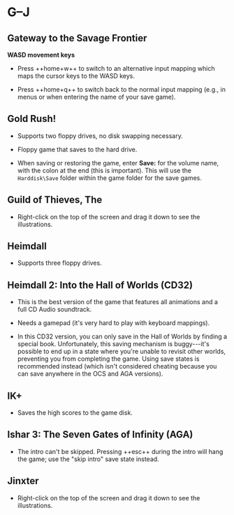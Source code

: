 # G–J

## Gateway to the Savage Frontier

**WASD movement keys**

- Press ++home+w++ to switch to an alternative input mapping which maps the
  cursor keys to the WASD keys.

- Press ++home+q++ to switch back to the normal input mapping (e.g., in menus
  or when entering the name of your save game).


## Gold Rush!

- Supports two floppy drives, no disk swapping necessary.

- Floppy game that saves to the hard drive.

- When saving or restoring the game, enter **Save:** for the volume name, with
  the colon at the end (this is important). This will use the `Harddisk\Save`
  folder within the game folder for the save games.


## Guild of Thieves, The

- Right-click on the top of the screen and drag it down to see the
  illustrations.


## Heimdall

- Supports three floppy drives.


## Heimdall 2: Into the Hall of Worlds (CD32)

- This is the best version of the game that features all animations and a full
  CD Audio soundtrack.

- Needs a gamepad (it's very hard to play with keyboard mappings).

- In this CD32 version, you can only save in the Hall of Worlds by finding a
  special book. Unfortunately, this saving mechanism is buggy---it's possible
  to end up in a state where you're unable to revisit other worlds, preventing
  you from completing the game. Using save states is recommended instead
  (which isn't considered cheating because you can save anywhere in the OCS
  and AGA versions).


## IK+

- Saves the high scores to the game disk.


## Ishar 3: The Seven Gates of Infinity (AGA)

- The intro can't be skipped. Pressing ++esc++ during the intro will hang the
  game; use the "skip intro" save state instead.


## Jinxter

- Right-click on the top of the screen and drag it down to see the
  illustrations.
